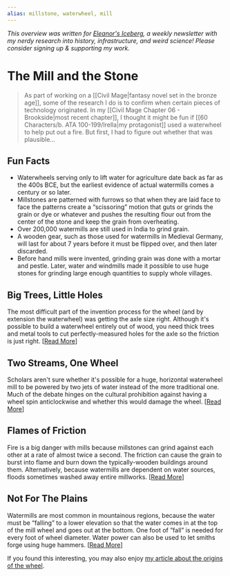 ```yaml
---
alias: millstone, waterwheel, mill
---
```

<cite>This overview was written for [Eleanor's Iceberg](http://newsletter.eleanorkonik.com/), a weekly newsletter with my nerdy research into history, infrastructure, and weird science! Please consider signing up & supporting my work.</cite>

# The Mill and the Stone

> As part of working on a [[Civil Mage|fantasy novel set in the bronze age]], some of the research I do is to confirm when certain pieces of technology originated. In my [[Civil Mage Chapter 06 - Brookside|most recent chapter]], I thought it might be fun if [[60 Characters/b. ATA 100-199/Irella|my protagonist]] used a waterwheel to help put out a fire. But first, I had to figure out whether that was plausible... 

## Fun Facts

*   Waterwheels serving only to lift water for agriculture date back as far as the 400s BCE, but the earliest evidence of actual watermills comes a century or so later. 
*   Millstones are patterned with furrows so that when they are laid face to face the patterns create a “scissoring” motion that guts or grinds the grain or dye or whatever and pushes the resulting flour out from the center of the stone and keep the grain from overheating.  
*   Over 200,000 watermills are still used in India to grind grain. 
*   A wooden gear, such as those used for watermills in Medieval Germany, will last for about 7 years before it must be flipped over, and then later discarded. 
*   Before hand mills were invented, grinding grain was done with a mortar and pestle. Later, water and windmills made it possible to use huge stones for grinding large enough quantities to supply whole villages. 

## Big Trees, Little Holes

The most difficult part of the invention process for the wheel (and by extension the waterwheel) was getting the axle size right. Although it's possible to build a waterwheel entirely out of wood, you need thick trees and metal tools to cut perfectly-measured holes for the axle so the friction is just right. \[[Read More](https://www.livescience.com/18808-invention-wheel.html)\]

## Two Streams, One Wheel

Scholars aren't sure whether it's possible for a huge, horizontal waterwheel mill to be powered by two jets of water instead of the more traditional one. Much of the debate hinges on the cultural prohibition against having a wheel spin anticlockwise and whether this would damage the wheel. \[[Read More](https://www.jstor.org/stable/20617844)\]

## Flames of Friction

Fire is a big danger with mills because millstones can grind against each other at a rate of almost twice a second. The friction can cause the grain to burst into flame and burn down the typically-wooden buildings around them. Alternatively, because watermills are dependent on water sources, floods sometimes washed away entire millworks. \[[Read More](https://millstones.com/history/)\]

## Not For The Plains

Watermills are most common in mountainous regions, because the water must be “falling” to a lower elevation so that the water comes in at the top of the mill wheel and goes out at the bottom. One foot of ”fall” is needed for every foot of wheel diameter. Water power can also be used to let smiths forge using huge hammers. \[[Read More](https://www.lockesmillgrains.com/about-watermills)\]

<div class=infobox>If you found this interesting, you may also enjoy <a href="https://eleanorkonik.com/early-pastoral-economies/">my article about the origins of the wheel</a>.</div>
 